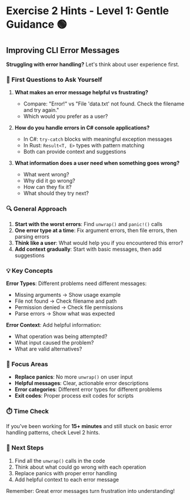 # Exercise 2 Hints - Level 1: Gentle Guidance 🟢

## Improving CLI Error Messages

**Struggling with error handling?** Let's think about user experience first.

### 🤔 First Questions to Ask Yourself

1. **What makes an error message helpful vs frustrating?**
   - Compare: "Error!" vs "File 'data.txt' not found. Check the filename and try again."
   - Which would you prefer as a user?

2. **How do you handle errors in C# console applications?**
   - In C#: `try-catch` blocks with meaningful exception messages
   - In Rust: `Result<T, E>` types with pattern matching
   - Both can provide context and suggestions

3. **What information does a user need when something goes wrong?**
   - What went wrong?
   - Why did it go wrong?
   - How can they fix it?
   - What should they try next?

### 🔍 General Approach

1. **Start with the worst errors**: Find `unwrap()` and `panic!()` calls
2. **One error type at a time**: Fix argument errors, then file errors, then parsing errors
3. **Think like a user**: What would help you if you encountered this error?
4. **Add context gradually**: Start with basic messages, then add suggestions

### 💡 Key Concepts

**Error Types**: Different problems need different messages:
- Missing arguments → Show usage example
- File not found → Check filename and path
- Permission denied → Check file permissions
- Parse errors → Show what was expected

**Error Context**: Add helpful information:
- What operation was being attempted?
- What input caused the problem?
- What are valid alternatives?

### 🎯 Focus Areas

- **Replace panics**: No more `unwrap()` on user input
- **Helpful messages**: Clear, actionable error descriptions
- **Error categories**: Different error types for different problems
- **Exit codes**: Proper process exit codes for scripts

### ⏱️ Time Check

If you've been working for **15+ minutes** and still stuck on basic error handling patterns, check Level 2 hints.

### 🚀 Next Steps

1. Find all the `unwrap()` calls in the code
2. Think about what could go wrong with each operation
3. Replace panics with proper error handling
4. Add helpful context to each error message

Remember: Great error messages turn frustration into understanding!